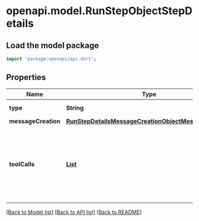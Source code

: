 # openapi.model.RunStepObjectStepDetails

## Load the model package
```dart
import 'package:openapi/api.dart';
```

## Properties
Name | Type | Description | Notes
------------ | ------------- | ------------- | -------------
**type** | **String** | Always `message_creation`. | 
**messageCreation** | [**RunStepDetailsMessageCreationObjectMessageCreation**](RunStepDetailsMessageCreationObjectMessageCreation.md) |  | 
**toolCalls** | [**List<RunStepDetailsToolCallsObjectToolCallsInner>**](RunStepDetailsToolCallsObjectToolCallsInner.md) | An array of tool calls the run step was involved in. These can be associated with one of three types of tools: `code_interpreter`, `retrieval`, or `function`.  | [default to const []]

[[Back to Model list]](../README.md#documentation-for-models) [[Back to API list]](../README.md#documentation-for-api-endpoints) [[Back to README]](../README.md)


